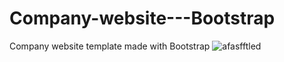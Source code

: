 # Company-website---Bootstrap
Company website template made with Bootstrap
![afasfftled](https://user-images.githubusercontent.com/31318398/38167082-b95c2c92-352f-11e8-94be-8624d58f6f77.png)
